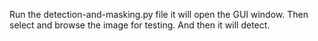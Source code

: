 Run the detection-and-masking.py file it will open the GUI window.
Then select and browse the image for testing. 
And then it will detect.
